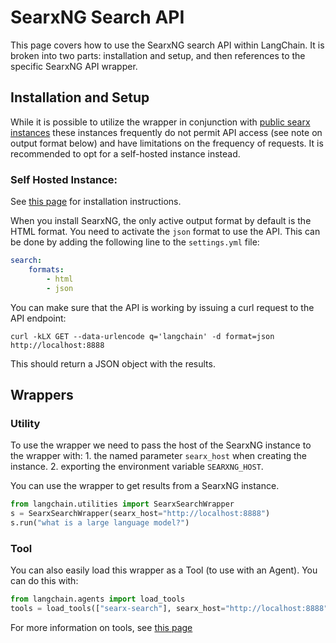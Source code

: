 # SearxNG Search API

This page covers how to use the SearxNG search API within LangChain.
It is broken into two parts: installation and setup, and then references to the specific SearxNG API wrapper.

## Installation and Setup

While it is possible to utilize the wrapper in conjunction with  [public searx
instances](https://searx.space/) these instances frequently do not permit API
access (see note on output format below) and have limitations on the frequency
of requests. It is recommended to opt for a self-hosted instance instead.

### Self Hosted Instance:

See [this page](https://searxng.github.io/searxng/admin/installation.html) for installation instructions.

When you install SearxNG, the only active output format by default is the HTML format.
You need to activate the `json` format to use the API. This can be done by adding the following line to the `settings.yml` file:
```yaml
search:
    formats:
        - html
        - json
```
You can make sure that the API is working by issuing a curl request to the API endpoint:

`curl -kLX GET --data-urlencode q='langchain' -d format=json http://localhost:8888`

This should return a JSON object with the results.


## Wrappers

### Utility

To use the wrapper we need to pass the host of the SearxNG instance to the wrapper with:
    1. the named parameter `searx_host` when creating the instance.
    2. exporting the environment variable `SEARXNG_HOST`.

You can use the wrapper to get results from a SearxNG instance. 

```python
from langchain.utilities import SearxSearchWrapper
s = SearxSearchWrapper(searx_host="http://localhost:8888")
s.run("what is a large language model?")
```

### Tool

You can also easily load this wrapper as a Tool (to use with an Agent).
You can do this with:

```python
from langchain.agents import load_tools
tools = load_tools(["searx-search"], searx_host="http://localhost:8888")
```

For more information on tools, see [this page](../modules/agents/tools.md)
